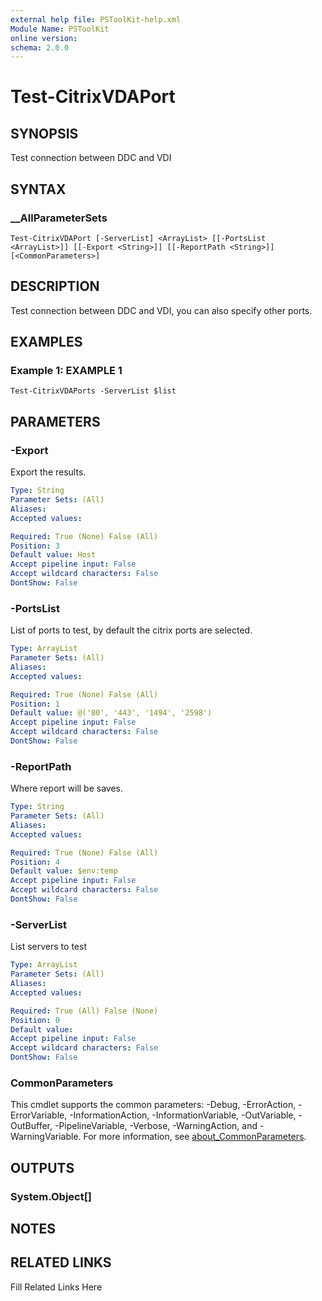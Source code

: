 ```yaml
---
external help file: PSToolKit-help.xml
Module Name: PSToolKit
online version: 
schema: 2.0.0
---
```


# Test-CitrixVDAPort

## SYNOPSIS

Test connection between DDC and VDI

## SYNTAX

### __AllParameterSets

```
Test-CitrixVDAPort [-ServerList] <ArrayList> [[-PortsList <ArrayList>]] [[-Export <String>]] [[-ReportPath <String>]] [<CommonParameters>]
```

## DESCRIPTION

Test connection between DDC and VDI, you can also specify other ports.


## EXAMPLES

### Example 1: EXAMPLE 1

```
Test-CitrixVDAPorts -ServerList $list
```








## PARAMETERS

### -Export

Export the results.

```yaml
Type: String
Parameter Sets: (All)
Aliases: 
Accepted values: 

Required: True (None) False (All)
Position: 3
Default value: Host
Accept pipeline input: False
Accept wildcard characters: False
DontShow: False
```

### -PortsList

List of ports to test, by default the citrix ports are selected.

```yaml
Type: ArrayList
Parameter Sets: (All)
Aliases: 
Accepted values: 

Required: True (None) False (All)
Position: 1
Default value: @('80', '443', '1494', '2598')
Accept pipeline input: False
Accept wildcard characters: False
DontShow: False
```

### -ReportPath

Where report will be saves.

```yaml
Type: String
Parameter Sets: (All)
Aliases: 
Accepted values: 

Required: True (None) False (All)
Position: 4
Default value: $env:temp
Accept pipeline input: False
Accept wildcard characters: False
DontShow: False
```

### -ServerList

List servers to test

```yaml
Type: ArrayList
Parameter Sets: (All)
Aliases: 
Accepted values: 

Required: True (All) False (None)
Position: 0
Default value: 
Accept pipeline input: False
Accept wildcard characters: False
DontShow: False
```


### CommonParameters

This cmdlet supports the common parameters: -Debug, -ErrorAction, -ErrorVariable, -InformationAction, -InformationVariable, -OutVariable, -OutBuffer, -PipelineVariable, -Verbose, -WarningAction, and -WarningVariable. For more information, see [about_CommonParameters](http://go.microsoft.com/fwlink/?LinkID=113216).

## OUTPUTS

### System.Object[]


## NOTES



## RELATED LINKS

Fill Related Links Here


